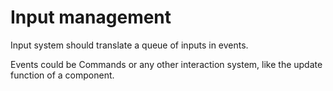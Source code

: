 # Input management

Input system should translate a queue of inputs in events.

Events could be Commands or any other interaction system, like the update function of a component.
